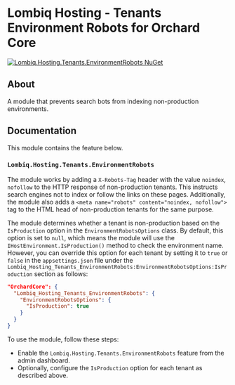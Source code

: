 # Lombiq Hosting - Tenants Environment Robots for Orchard Core

[![Lombiq.Hosting.Tenants.EnvironmentRobots NuGet](https://img.shields.io/nuget/v/Lombiq.Hosting.Tenants.EnvironmentRobots?label=Lombiq.Hosting.Tenants.EnvironmentRobots)](https://www.nuget.org/packages/Lombiq.Hosting.Tenants.EnvironmentRobots/)

## About

A module that prevents search bots from indexing non-production environments.

## Documentation

This module contains the feature below.

### `Lombiq.Hosting.Tenants.EnvironmentRobots`

The module works by adding a `X-Robots-Tag` header with the value `noindex`, `nofollow` to the HTTP response of non-production tenants. This instructs search engines not to index or follow the links on these pages. Additionally, the module also adds a `<meta name="robots" content="noindex, nofollow">` tag to the HTML head of non-production tenants for the same purpose.

The module determines whether a tenant is non-production based on the `IsProduction` option in the `EnvironmentRobotsOptions` class. By default, this option is set to `null`, which means the module will use the `IHostEnvironment.IsProduction()` method to check the environment name. However, you can override this option for each tenant by setting it to `true` or `false` in the `appsettings.json` file under the `Lombiq_Hosting_Tenants_EnvironmentRobots:EnvironmentRobotsOptions:IsProduction` section as follows:
```json
"OrchardCore": {
  "Lombiq_Hosting_Tenants_EnvironmentRobots": {
    "EnvironmentRobotsOptions": {
      "IsProduction": true
    }
  }  
}
```

To use the module, follow these steps:

- Enable the `Lombiq.Hosting.Tenants.EnvironmentRobots` feature from the admin dashboard.
- Optionally, configure the `IsProduction` option for each tenant as described above.


